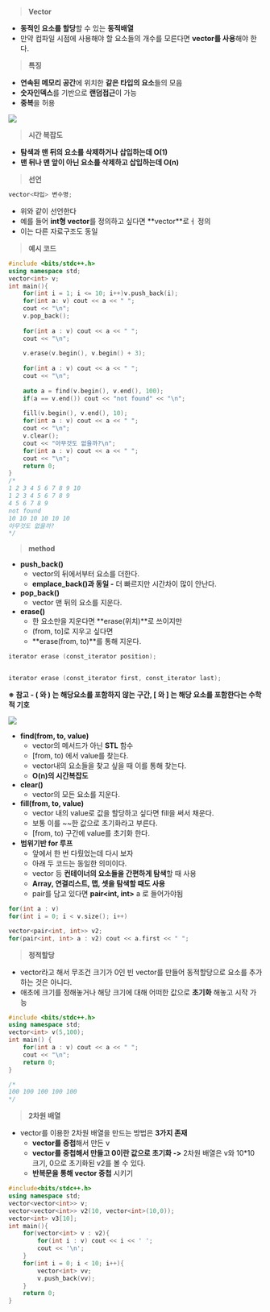 
> **Vector**

-   **동적인 요소를 할당**할 수 있는 **동적배열**
-   만약 컴파일 시점에 사용해야 할 요소들의 개수를 모른다면 **vector를 사용**해야 한다.

> **특징**

-   **연속된 메모리 공간**에 위치한 **같은 타입의 요소**들의 모음
-   **숫자인덱스**를 기반으로 **랜덤접근**이 가능
-   **중복**을 허용

![](https://blog.kakaocdn.net/dn/cV2rQS/btr0w1lq5aD/2P0Uy2KaY65ZdNJ4crYqtk/img.png)

> **시간 복잡도**

-   **탐색과 맨 뒤의 요소를 삭제하거나 삽입하는데 O(1)**
-   **맨 뒤나 맨 앞이 아닌 요소를 삭제하고 삽입하는데 O(n)** 

> **선언** 

```cpp
vector<타입> 변수명;
```

-   위와 같이 선언한다
-   예를 들어 **int형 vector**를 정의하고 싶다면 **vector<int>**로ㅓ 정의
-   이는 다른 자료구조도 동일

> **예시 코드**

```cpp
#include <bits/stdc++.h>
using namespace std;
vector<int> v;
int main(){
    for(int i = 1; i <= 10; i++)v.push_back(i);
    for(int a: v) cout << a << " ";
    cout << "\n";
    v.pop_back();
    
    for(int a : v) cout << a << " ";
    cout << "\n";
    
    v.erase(v.begin(), v.begin() + 3);
    
    for(int a : v) cout << a << " ";
    cout << "\n";
    
    auto a = find(v.begin(), v.end(), 100);
    if(a == v.end()) cout << "not found" << "\n";
    
    fill(v.begin(), v.end(), 10);
    for(int a : v) cout << a << " ";
    cout << "\n";
    v.clear();
    cout << "아무것도 없을까?\n";
    for(int a : v) cout << a << " ";
    cout << "\n";
    return 0;    
}
/*
1 2 3 4 5 6 7 8 9 10
1 2 3 4 5 6 7 8 9
4 5 6 7 8 9
not found
10 10 10 10 10 10
아무것도 없을까?
*/
```

> **method**

-   **push_back()**
    -   vector의 뒤에서부터 요소를 더한다. 
    -   **emplace_back()과 동일 -** 더 빠르지만 시간차이 많이 안난다.
-   **pop_back()**
    -   vector 맨 뒤의 요소를 지운다.
-   **erase()** 
    -   한 요소만을 지운다면 **erase(위치)**로 쓰이지만
    -   (from, to]로 지우고 싶다면 
    -   **erase(from, to)**를 통해 지운다.

```cpp
iterator erase (const_iterator position);


iterator erase (const_iterator first, const_iterator last);
```

**※ 참고 - ( 와 ) 는 해당요소를 포함하지 않는 구간, [ 와 ] 는 해당 요소를 포함한다는 수학적 기호**

![](https://blog.kakaocdn.net/dn/ctRbnt/btr0BBesuOK/1mL5BTX71AjKFjvkRGJ5Dk/img.png)

-   **find(from, to, value)**
    -   vector의 메서드가 아닌 **STL** 함수
    -   [from, to) 에서 value를 찾는다.
    -   vector내의 요소들을 찾고 싶을 때 이를 통해 찾는다.
    -   **O(n)의 시간복잡도**
-   **clear()**
    -   vector의 모든 요소를 지운다.
-   **fill(from, to, value)**
    -   vector 내의 value로 값을 할당하고 싶다면 fill을 써서 채운다.
    -   보통 이를 ~~한 값으로 초기화라고 부른다.
    -   [from, to) 구간에 value를 초기화 한다.
-   **범위기반 for 루프**
    -   앞에서 한 번 다뤘었는데 다시 보자
    -   아래 두 코드는 동일한 의미이다.
    -   vector 등 **컨테이너의 요소들을 간편하게 탐색**할 때 사용
    -   **Array, 연결리스트, 맵, 셋을 탐색할 때도 사용**
    -   pair를 담고 있다면 **pair<int, int>** a 로 들어가야됨

```cpp
for(int a : v)
for(int i = 0; i < v.size(); i++)

vector<pair<int, int>> v2;
for(pair<int, int> a : v2) cout << a.first << " ";
```

> **정적할당**

-   vector라고 해서 무조건 크기가 0인 빈 vector를 만들어 동적할당으로 요소를 추가하는 것은 아니다.
-   애초에 크기를 정해놓거나 해당 크기에 대해 어떠한 값으로 **초기화** 해놓고 시작 가능

```cpp
#include <bits/stdc++.h>
using namespace std;
vector<int> v(5,100);
int main() {
    for(int a : v) cout << a << " ";
    cout << "\n";
    return 0;
}

/*
100 100 100 100 100
*/
```

> **2차원 배열**

-   vector를 이용한 2차원 배열을 만드는 방법은 **3가지 존재**  
    -   **vector를 중첩**해서 만든 v
    -   **vector를 중첩해서 만들고 0이란 값으로 초기화 ->** 2차원 배열은 v와 10*10 크기, 0으로 초기화된 v2를 볼 수 있다.
    -   **반복문을 통해 vector 중첩** 시키기

```cpp
#include<bits/stdc++.h>
using namespace std;
vector<vector<int>> v;
vector<vector<int>> v2(10, vector<int>(10,0));
vector<int> v3[10];
int main(){
    for(vector<int> v : v2){
        for(int i : v) cout << i << ' ';
        cout << '\n';
    }
    for(int i = 0; i < 10; i++){
        vector<int> vv;
        v.push_back(vv);
    }
    return 0;
}
```